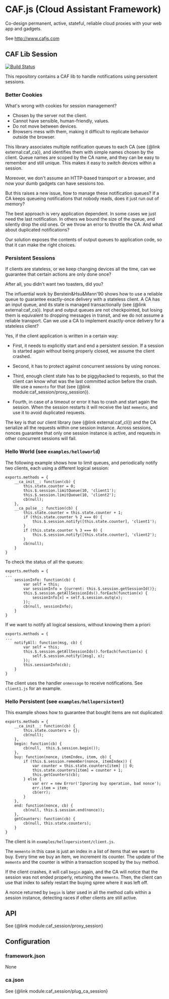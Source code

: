# CAF.js (Cloud Assistant Framework)

Co-design permanent, active, stateful, reliable cloud proxies with your web app and gadgets.

See http://www.cafjs.com

## CAF Lib Session
[![Build Status](http://ci.cafjs.com/api/badges/cafjs/caf_session/status.svg)](http://ci.cafjs.com/cafjs/caf_session)


This repository contains a CAF lib to handle notifications using persistent sessions.

### Better Cookies

What's wrong with cookies for session management?

* Chosen by the server not the client.
* Cannot have sensible, human-friendly, values.
* Do not move between devices.
* Browsers mess with them, making it difficult to replicate behavior outside the browser.

This library associates multiple notification queues to each CA (see {@link external:caf_ca}), and identifies them with simple names chosen by the client. Queue names are scoped by the CA name, and they can be easy to remember and still unique. This makes it easy to switch devices within a session.

Moreover, we don't assume an HTTP-based transport or a browser, and now your dumb gadgets can have sessions too.

But this raises a new issue, how to manage these notification queues? If a CA keeps queueing notifications that nobody reads, does it just run out of memory?

The best approach is very application dependent. In some cases we just need the last notification. In others we bound the size of the queue, and silently drop the old ones. Or we throw an error to throttle the CA. And what about duplicated notifications?

Our solution exposes the contents of output queues to application code, so that it can make the right choices.

### Persistent Sessions

If clients are stateless, or we keep changing devices all the time, can we guarantee that certain actions are only done once?

After all, you didn't want two toasters, did you?

The influential work by Berstein&Hsu&Mann'90 shows how to use a reliable queue to guarantee exactly-once delivery with a stateless client. A CA has an input queue, and its state is managed transactionally (see  {@link external:caf_ca}). Input and output queues are not checkpointed, but losing them is equivalent to dropping  messages in transit, and we do not assume a reliable transport. Can we use a CA to implement exactly-once delivery for a stateless client?

Yes, if the client application is written in a certain way:

* First, it needs to explicitly start and end a persistent session. If a session is started again without being properly closed, we assume the client crashed.

* Second, it has to protect against concurrent sessions by using nonces.

* Third, enough client state has to be piggybacked to requests, so that the client can know what was the last committed action before the crash. We use a `memento` for that (see {@link module:caf_session/proxy_session}).

* Fourth, in case of a timeout or error it has to crash and start again the session. When the session restarts it will receive the last `memento`, and use it to avoid duplicated requests.

The key is that our client library (see {@link  external:caf_cli}) and the CA serialize all the requests within one session instance. Across sessions, nonces guarantee that only one session instance is active, and requests in other concurrent sessions will fail.

### Hello World (see `examples/helloworld`)

The following example shows how to limit queues, and periodically notify
two clients, each using a different logical session:

```
exports.methods = {
    __ca_init__: function(cb) {
        this.state.counter = 0;
        this.$.session.limitQueue(10, 'client1');
        this.$.session.limitQueue(10, 'client2');
        cb(null);
    },
    __ca_pulse__: function(cb) {
        this.state.counter = this.state.counter + 1;
        if (this.state.counter % 2 === 0) {
            this.$.session.notify([this.state.counter], 'client1');
        }
        if (this.state.counter % 3 === 0) {
            this.$.session.notify([this.state.counter], 'client2');
        }
        cb(null);
    }
}
```

To check the status of all the queues:

```
exports.methods = {
...
    sessionInfo: function(cb) {
        var self = this;
        var sessionInfo = {current: this.$.session.getSessionId()};
        this.$.session.getAllSessionIds().forEach(function(x) {
            sessionInfo[x] = self.$.session.outq(x);
        });
        cb(null, sessionInfo);
    }
}
```

If we want to notify all logical sessions, without knowing them a priori:

```
exports.methods = {
...
    notifyAll: function(msg, cb) {
        var self = this;
        this.$.session.getAllSessionIds().forEach(function(x) {
            self.$.session.notify([msg], x);
        });
        this.sessionInfo(cb);
    }
}
```

The client uses the handler `onmessage` to receive notifications. See `client1.js` for an example.

### Hello Persistent (see `examples/hellopersistent`)

This example shows how to guarantee that bought items are not duplicated:

```
exports.methods = {
    __ca_init__: function(cb) {
        this.state.counters = {};
        cb(null);
    },
    begin: function(cb) {
        cb(null,  this.$.session.begin());
    },
    buy: function(nonce, itemIndex, item, cb) {
        if (this.$.session.remember(nonce, itemIndex)) {
            var counter = this.state.counters[item] || 0;
            this.state.counters[item] = counter + 1;
            this.getCounters(cb);
        } else {
            var err = new Error('Ignoring buy operation, bad nonce');
            err.item = item;
            cb(err);
        }
    },
    end: function(nonce, cb) {
        cb(null, this.$.session.end(nonce));
    },
    getCounters: function(cb) {
        cb(null, this.state.counters);
    }
}
```

The client is in `examples/hellopersistent/client.js`.

The `memento` in this case is just an index in a list of items that we want to buy. Every time we buy an item, we increment its counter. The update of the `memento` and the counter is within a transaction scoped by the `buy` method.

If the client crashes, it will call `begin` again, and the CA will notice that the session was not ended properly, returning the `memento`. Then, the client can use that index to safely restart the buying spree where it was left off.

A nonce returned by `begin` is later used in all the method calls within a session instance, detecting races if other clients are still active.

## API

See {@link module:caf_session/proxy_session}

## Configuration

### framework.json

None

### ca.json

See {@link module:caf_session/plug_ca_session}
